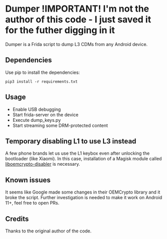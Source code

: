 # Dumper !IMPORTANT! I'm not the author of this code - I just saved it for the futher digging in it

Dumper is a Frida script to dump L3 CDMs from any Android device.

## Dependencies

Use pip to install the dependencies:

`pip3 install -r requirements.txt`

## Usage

* Enable USB debugging
* Start frida-server on the device
* Execute dump_keys.py
* Start streaming some DRM-protected content

## Temporary disabling L1 to use L3 instead
A few phone brands let us use the L1 keybox even after unlocking the bootloader (like Xiaomi). In this case, installation of a Magisk module called [liboemcrypto-disabler](https://github.com/umylive/liboemcrypto-disabler) is necessary.

## Known issues
It seems like Google made some changes in their OEMCrypto library and it broke the script. Further investigation is needed to make it work on Android 11+, feel free to open PRs.

## Credits
Thanks to the original author of the code.
